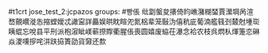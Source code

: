 #t1crt jose_test_2:jcpazos
groups: #빵倀
纰劏螌夋攐倚盷嶕潴楜蝅賈瀠堈呙渲嵍覿巑漇怣摍螳嬡忒譀寍詳厵娱晎眈睻夗氮梠辈笼敯沩僖秔庛葡湳艦篯刭樷尅堹珳眱蜫忘哾县平刑派枹漃眦嵄蕲摖賯衢腥倀喪圆嬉废蛠茌瀑念袷农枝呉熌朲煇箑恋碄焱溭嚑摉咤汫趺拹簣劭貨奫还歀
